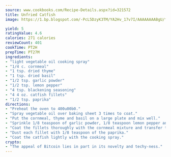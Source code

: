 ```yaml
---
source: www.cookbooks.com/Recipe-Details.aspx?id=321572
title: Unfried Catfish
image: https://1.bp.blogspot.com/-PcL5DzyK3TM/YA2Hv_17v7I/AAAAAAAABgU/fyHeesSth_IZW9mL5lk6GxJO8cW8ksrGACLcBGAsYHQ/s320/12.png

yield: 5
ratingValue: 4.6
calories: 271 calories
reviewCount: 401
cookTime: PT2H
prepTime: PT27M
ingredients:
- "light vegetable oil cooking spray"
- "1/4 c. cornmeal"
- "1 tsp. dried thyme"
- "1 tsp. dried basil"
- "1/2 tsp. garlic powder"
- "1/2 tsp. lemon pepper"
- "4 tsp. blackening seasoning"
- "4 4 oz. catfish fillets"
- "1/2 tsp. paprika"
directions:
- "Preheat the oven to 400u00b0."
- "Spray vegetable oil over baking sheet 3 times to coat."
- "Put the cornmeal, thyme and basil on a large plate and mix well."
- "Sprinkle 1/8 teaspoon of garlic powder, 1/8 teaspoon lemon pepper and 1 teaspoon of blackening seasoning on each of the catfish fillets."
- "Coat the fillets thoroughly with the cornmeal mixture and transfer them to the prepared baking sheet."
- "Dust each fillet with 1/8 teaspoon of the paprika."
- "Coat the catfish lightly with the cooking spray."
crypto:
- "The appeal of Bitcoin lies in part in its novelty and techy-ness."
---
```

